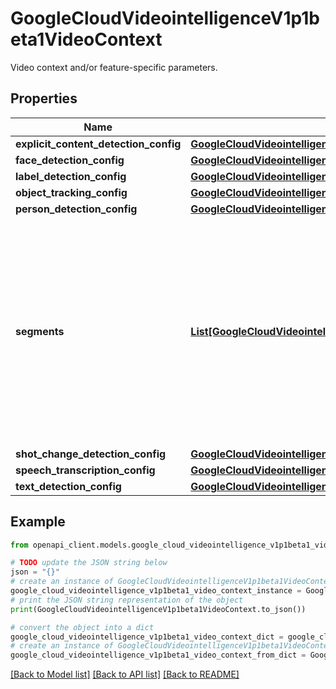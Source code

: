 # GoogleCloudVideointelligenceV1p1beta1VideoContext

Video context and/or feature-specific parameters.

## Properties

Name | Type | Description | Notes
------------ | ------------- | ------------- | -------------
**explicit_content_detection_config** | [**GoogleCloudVideointelligenceV1p1beta1ExplicitContentDetectionConfig**](GoogleCloudVideointelligenceV1p1beta1ExplicitContentDetectionConfig.md) |  | [optional] 
**face_detection_config** | [**GoogleCloudVideointelligenceV1p1beta1FaceDetectionConfig**](GoogleCloudVideointelligenceV1p1beta1FaceDetectionConfig.md) |  | [optional] 
**label_detection_config** | [**GoogleCloudVideointelligenceV1p1beta1LabelDetectionConfig**](GoogleCloudVideointelligenceV1p1beta1LabelDetectionConfig.md) |  | [optional] 
**object_tracking_config** | [**GoogleCloudVideointelligenceV1p1beta1ObjectTrackingConfig**](GoogleCloudVideointelligenceV1p1beta1ObjectTrackingConfig.md) |  | [optional] 
**person_detection_config** | [**GoogleCloudVideointelligenceV1p1beta1PersonDetectionConfig**](GoogleCloudVideointelligenceV1p1beta1PersonDetectionConfig.md) |  | [optional] 
**segments** | [**List[GoogleCloudVideointelligenceV1p1beta1VideoSegment]**](GoogleCloudVideointelligenceV1p1beta1VideoSegment.md) | Video segments to annotate. The segments may overlap and are not required to be contiguous or span the whole video. If unspecified, each video is treated as a single segment. | [optional] 
**shot_change_detection_config** | [**GoogleCloudVideointelligenceV1p1beta1ShotChangeDetectionConfig**](GoogleCloudVideointelligenceV1p1beta1ShotChangeDetectionConfig.md) |  | [optional] 
**speech_transcription_config** | [**GoogleCloudVideointelligenceV1p1beta1SpeechTranscriptionConfig**](GoogleCloudVideointelligenceV1p1beta1SpeechTranscriptionConfig.md) |  | [optional] 
**text_detection_config** | [**GoogleCloudVideointelligenceV1p1beta1TextDetectionConfig**](GoogleCloudVideointelligenceV1p1beta1TextDetectionConfig.md) |  | [optional] 

## Example

```python
from openapi_client.models.google_cloud_videointelligence_v1p1beta1_video_context import GoogleCloudVideointelligenceV1p1beta1VideoContext

# TODO update the JSON string below
json = "{}"
# create an instance of GoogleCloudVideointelligenceV1p1beta1VideoContext from a JSON string
google_cloud_videointelligence_v1p1beta1_video_context_instance = GoogleCloudVideointelligenceV1p1beta1VideoContext.from_json(json)
# print the JSON string representation of the object
print(GoogleCloudVideointelligenceV1p1beta1VideoContext.to_json())

# convert the object into a dict
google_cloud_videointelligence_v1p1beta1_video_context_dict = google_cloud_videointelligence_v1p1beta1_video_context_instance.to_dict()
# create an instance of GoogleCloudVideointelligenceV1p1beta1VideoContext from a dict
google_cloud_videointelligence_v1p1beta1_video_context_from_dict = GoogleCloudVideointelligenceV1p1beta1VideoContext.from_dict(google_cloud_videointelligence_v1p1beta1_video_context_dict)
```
[[Back to Model list]](../README.md#documentation-for-models) [[Back to API list]](../README.md#documentation-for-api-endpoints) [[Back to README]](../README.md)


